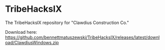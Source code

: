 # TribeHacksIX
The TribeHacksIX repository for "Clawdius Construction Co."

Download here:
https://github.com/bennettmatuszewski/TribeHacksIX/releases/latest/download/ClawdiusWindows.zip
